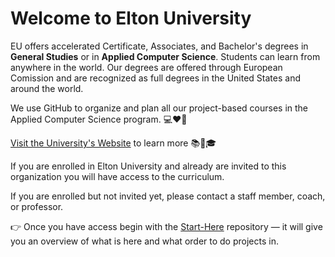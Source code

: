 # Welcome to Elton University

EU offers accelerated Certificate, Associates, and Bachelor's degrees in **General Studies** or in **Applied Computer Science**. Students can learn from anywhere in the world. Our degrees are offered through European Comission and are recognized as full degrees in the United States and around the world.

We use GitHub to organize and plan all our project-based courses in the Applied Computer Science program. 💻❤️🐙

[Visit the University's Website](https://www.elton.university) to learn more 📚📜🎓

If you are enrolled in Elton University and already are invited to this organization you will have access to the curriculum. 

If you are enrolled but not invited yet, please contact a staff member, coach, or professor.

👉 Once you have access begin with the [Start-Here](https://github.com/Elton-University/Start-Here) repository — it will give you an overview of what is here and what order to do projects in.

